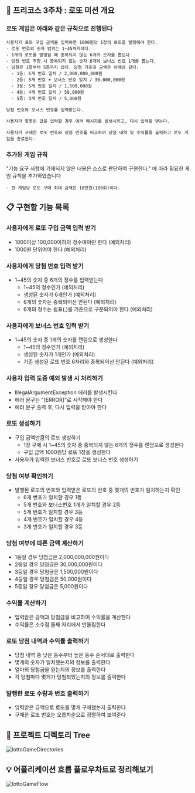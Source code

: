## 🎰 프리코스 3주차 : 로또 미션 개요
### 로또 게임은 아래와 같은 규칙으로 진행된다
```
사용자가 로또 구입 금액을 입력하면 1000원당 1장의 로또를 발행해야 한다.
- 로또 번호의 숫자 범위는 1~45까지이다.
- 1개의 로또를 발행할 때 중복되지 않는 6개의 숫자를 뽑는다.
- 당첨 번호 추첨 시 중복되지 않는 숫자 6개와 보너스 번호 1개를 뽑는다.
- 당첨은 1등부터 5등까지 있다. 당첨 기준과 금액은 아래와 같다.
  - 1등: 6개 번호 일치 / 2,000,000,000원
  - 2등: 5개 번호 + 보너스 번호 일치 / 30,000,000원
  - 3등: 5개 번호 일치 / 1,500,000원
  - 4등: 4개 번호 일치 / 50,000원
  - 5등: 3개 번호 일치 / 5,000원

당첨 번호와 보너스 번호를 입력받는다.

사용자가 잘못된 값을 입력할 경우 에러 메시지를 발생시키고, 다시 입력을 받는다.

사용자가 구매한 로또 번호와 당첨 번호를 비교하여 당첨 내역 및 수익률을 출력하고 로또 게임을 종료한다.
```

### 추가된 게임 규칙
"기능 요구 사항에 기재되지 않은 내용은 스스로 판단하여 구현한다." 에 따라 필요한 게임 규칙을 추가하였습니다
```
- 한 게임당 로또 구매 최대 금액은 10만원(100회)이다.
```
## 📋 구현할 기능 목록

### 사용자에게 로또 구입 금액 입력 받기
- 1000이상 100,000이하의 정수여야만 한다 (예외처리) 
- 1000원 단위여야 한다 (예외처리)

### 사용자에게 당첨 번호 입력 받기
- 1~45의 숫자 중 6개의 정수를 입력받는다
  - 1~45의 정수인가 (예외처리)
  - 생성된 숫자가 6개인가 (예외처리)
  - 6개의 숫자는 중복되어선 안된다 (예외처리)
  - 6개의 정수는 쉼표(,)를 기준으로 구분되어야 한다 (예외처리)

### 사용자에게 보너스 번호 입력 받기
- 1~45의 숫자 중 1개의 숫자를 랜덤으로 생성한다
  - 1~45의 정수인가 (예외처리)
  - 생성된 숫자가 1개인가 (예외처리)
  - 기존 생성된 로또 번호 6자리와 중복되어선 안된다 (예외처리)

### 사용자 입력 도중 예외 발생 시 처리하기
- IllegalArgumentException 에러를 발생시킨다
- 에러 문구는 "[ERROR]"로 시작해야 한다
- 에러 문구 출력 후, 다시 입력을 받아야 한다

### 로또 생성하기
- 구입 금액만큼의 로또 생성하기
  - 1장 구매 시 1~45의 숫자 중 중복되지 않는 6개의 정수를 랜덤으로 생성한다
  - 구입 금액 1000원당 로또 1장을 생성한다
- 사용자가 입력한 보너스 번호로 로또 보너스 번호 생성하기

### 당첨 여부 확인하기
- 발행된 로또의 번호와 입력받은 로또의 번호 중 몇개의 번호가 일치하는지 확인
  - 6개 번호가 일치할 경우 1등
  - 5개 번호와 보너스번호 1개가 일치할 경우 2등
  - 5개 번호가 일치할 경우 3등
  - 4개 번호가 일치할 경우 4등
  - 3개 번호가 일치할 경우 3등

### 당첨 여부에 따른 금액 계산하기
- 1등일 경우 당첨금은 2,000,000,000원이다
- 2등일 경우 당첨금은 30,000,000원이다
- 3등일 경우 당첨금은 1,500,000원이다
- 4등일 경우 당첨금은 50,000원이다
- 5등일 경우 당첨금은 5,000원이다

### 수익률 계산하기
- 입력받은 금액과 당첨금을 비교하여 수익률을 계산한다
- 수익률은 소수점 둘째 자리에서 반올림한다

### 로또 당첨 내역과 수익률 출력하기
- 당첨 내역 중 낮은 등수부터 높은 등수 순서대로 출력한다
- 몇개의 숫자가 일치했는지의 정보를 출력한다
- 얼마의 당첨금을 얻는지의 정보를 출력한다
- 각 당첨마다 몇개가 당첨되었는지의 정보를 출력한다

### 발행한 로또 수량과 번호 출력하기
- 입력받은 금액으로 로또를 몇개 구매했는지 출력한다
- 구매한 로또 번호는 오름차순으로 정렬하여 보여준다

## 📑 프로젝트 디렉토리 Tree
![lottoGameDirectories](lottoGameDirectories.png)

## 💡 어플리케이션 흐름 플로우차트로 정리해보기
![lottoGameFlow](lottoGameFlow.png)